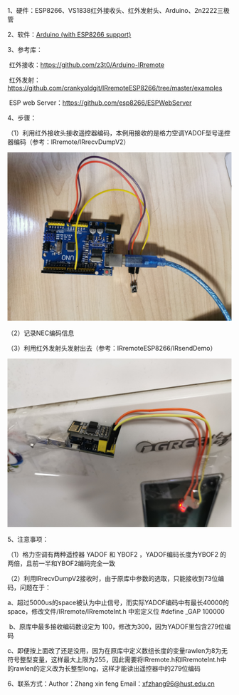 1、硬件：ESP8266、VS1838红外接收头、红外发射头、Arduino、2n2222三极管

2、软件：[Arduino (with ESP8266 support)](https://github.com/esp8266/Arduino)

3、参考库：

​		红外接收：https://github.com/z3t0/Arduino-IRremote

​		红外发射：https://github.com/crankyoldgit/IRremoteESP8266/tree/master/examples

​		ESP web Server：https://github.com/esp8266/ESPWebServer

4、步骤：

（1）利用红外接收头接收遥控器编码，本例用接收的是格力空调YADOF型号遥控器编码（参考：IRremote/IRrecvDumpV2）

![](img/1.jpg)

（2）记录NEC编码信息

（3）利用红外发射头发射出去（参考：IRremoteESP8266/IRsendDemo）

![](img/2.jpg)

5、注意事项：

（1）格力空调有两种遥控器 YADOF 和 YBOF2 ，YADOF编码长度为YBOF2 的两倍，且前一半和YBOF2编码完全一致

（2）利用IRrecvDumpV2接收时，由于原库中参数的选取，只能接收到73位编码，问题在于：

​			a、超过5000us的space被认为中止信号，而实际YADOF编码中有最长40000的space，修改文件/IRremote/IRremoteInt.h 中宏定义位 #define  _GAP  100000

​			b、原库中最多接收编码数设定为 100，修改为300，因为YADOF里包含279位编码

​			c、即便按上面改了还是没用，因为在原库中定义数组长度的变量rawlen为8为无符号整型变量，这样最大上限为255，因此需要将IRremote.h和IRremoteInt.h中的rawlen的定义改为长整型long，这样才能读出遥控器中的279位编码

6、联系方式：Author：Zhang xin feng        Email：xfzhang96@hust.edu.cn

